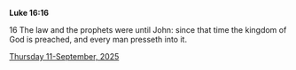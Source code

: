 **Luke 16:16**

16 The law and the prophets were until John: since that time the kingdom of God is preached, and every man presseth into it.

[Thursday 11-September, 2025](https://getbible.life/kjv/Luke/16/16)
